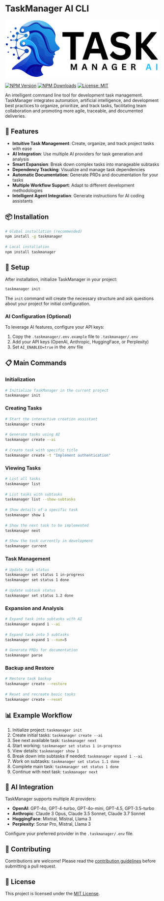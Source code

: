 # TaskManager AI CLI

![TaskManager Logo](https://raw.githubusercontent.com/reymaster/taskmanager/main/logo.png)

[![NPM Version](https://img.shields.io/npm/v/taskmanager.svg)](https://npmjs.org/package/taskmanager)
[![NPM Downloads](https://img.shields.io/npm/dm/taskmanager.svg)](https://npmjs.org/package/taskmanager)
[![License: MIT](https://img.shields.io/badge/License-MIT-blue.svg)](https://opensource.org/licenses/MIT)

An intelligent command line tool for development task management. TaskManager integrates automation, artificial intelligence, and development best practices to organize, prioritize, and track tasks, facilitating team collaboration and promoting more agile, traceable, and documented deliveries.

## 🚀 Features

- **Intuitive Task Management**: Create, organize, and track project tasks with ease
- **AI Integration**: Use multiple AI providers for task generation and analysis
- **Smart Expansion**: Break down complex tasks into manageable subtasks
- **Dependency Tracking**: Visualize and manage task dependencies
- **Automatic Documentation**: Generate PRDs and documentation for your tasks
- **Multiple Workflow Support**: Adapt to different development methodologies
- **Intelligent Agent Integration**: Generate instructions for AI coding assistants

## 📦 Installation

```bash
# Global installation (recommended)
npm install -g taskmanager

# Local installation
npm install taskmanager
```

## 🔧 Setup

After installation, initialize TaskManager in your project:

```bash
taskmanager init
```

The `init` command will create the necessary structure and ask questions about your project for initial configuration.

### AI Configuration (Optional)

To leverage AI features, configure your API keys:

1. Copy the `.taskmanager/.env.example` file to `.taskmanager/.env`
2. Add your API keys (OpenAI, Anthropic, HuggingFace, or Perplexity)
3. Set `AI_ENABLED=true` in the .env file

## 📋 Main Commands

### Initialization

```bash
# Initialize TaskManager in the current project
taskmanager init
```

### Creating Tasks

```bash
# Start the interactive creation assistant
taskmanager create

# Generate tasks using AI
taskmanager create --ai

# Create task with specific title
taskmanager create -t "Implement authentication"
```

### Viewing Tasks

```bash
# List all tasks
taskmanager list

# List tasks with subtasks
taskmanager list --show-subtasks

# Show details of a specific task
taskmanager show 1

# Show the next task to be implemented
taskmanager next

# Show the task currently in development
taskmanager current
```

### Task Management

```bash
# Update task status
taskmanager set status 1 in-progress
taskmanager set status 1 done

# Update subtask status
taskmanager set status 1.2 done
```

### Expansion and Analysis

```bash
# Expand task into subtasks with AI
taskmanager expand 1 --ai

# Expand task into 5 subtasks
taskmanager expand 1 --num=5

# Generate PRDs for documentation
taskmanager parse
```

### Backup and Restore

```bash
# Restore task backup
taskmanager create --restore

# Reset and recreate basic tasks
taskmanager create --reset
```

## 📊 Example Workflow

1. Initialize project: `taskmanager init`
2. Create initial tasks: `taskmanager create --ai`
3. See next available task: `taskmanager next`
4. Start working: `taskmanager set status 1 in-progress`
5. View details: `taskmanager show 1`
6. Break down into subtasks if needed: `taskmanager expand 1 --ai`
7. Work on subtasks: `taskmanager set status 1.1 done`
8. Complete main task: `taskmanager set status 1 done`
9. Continue with next task: `taskmanager next`

## 🤖 AI Integration

TaskManager supports multiple AI providers:

- **OpenAI**: GPT-4o, GPT-4-turbo, GPT-4o-mini, GPT-4.5, GPT-3.5-turbo
- **Anthropic**: Claude 3 Opus, Claude 3.5 Sonnet, Claude 3.7 Sonnet
- **HuggingFace**: Mixtral, Mistral, Llama 3
- **Perplexity**: Sonar Pro, Mistral, Llama 3

Configure your preferred provider in the `.taskmanager/.env` file.

## 🤝 Contributing

Contributions are welcome! Please read the [contribution guidelines](CONTRIBUTING.md) before submitting a pull request.

## 📄 License

This project is licensed under the [MIT License](LICENSE).

